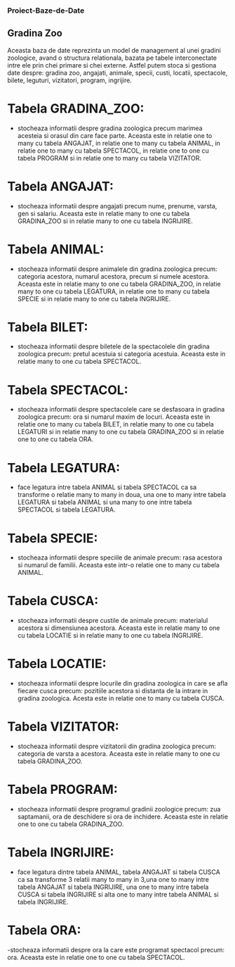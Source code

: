 ### Proiect-Baze-de-Date
## Gradina Zoo
Aceasta baza de date reprezinta un model de management al unei gradini zoologice, avand o structura relationala, bazata pe tabele interconectate intre ele prin chei primare si chei externe. Astfel putem stoca si gestiona date despre: gradina zoo, angajati, animale, specii, custi, locatii, spectacole, bilete, leguturi, vizitatori, program, ingrijire.
# Tabela GRADINA_ZOO:
- stocheaza informatii despre gradina zoologica precum marimea acesteia si orasul din care face parte. Aceasta este in relatie one to many cu tabela ANGAJAT, in relatie one to many cu tabela ANIMAL, in relatie one to many cu tabela SPECTACOL, in relatie one to one cu tabela PROGRAM si in relatie one to many cu tabela VIZITATOR.
# Tabela ANGAJAT: 
- stocheaza informatii despre angajati precum nume, prenume, varsta, gen si salariu. Aceasta este in relatie many to one cu tabela GRADINA_ZOO si in relatie many to one cu tabela INGRIJIRE.
# Tabela ANIMAL:
- stocheaza informatii despre animalele din gradina zoologica precum: categoria acestora, numarul acestora, precum si numele acestora. Aceasta este in relatie many to one cu tabela GRADINA_ZOO, in relatie many to one cu tabela LEGATURA, in relatie one to many cu tabela SPECIE si in relatie many to one cu tabela INGRIJIRE.
# Tabela BILET:
- stocheaza informatii despre biletele de la spectacolele din gradina zoologica precum: pretul acestuia si categoria acestuia. Aceasta este in relatie many to one cu tabela SPECTACOL.
# Tabela SPECTACOL:
- stocheaza informatii despre spectacolele care se desfasoara in gradina zoologica precum: ora si numarul maxim de locuri. Aceasta este in relatie one to many cu tabela BILET, in relatie many to one cu tabela LEGATURI si in relatie many to one cu tabela GRADINA_ZOO si in relatie one to one cu tabela ORA.
# Tabela LEGATURA:
- face legatura intre tabela ANIMAL si tabela SPECTACOL ca sa transforme o relatie many to many in doua, una one to many intre tabela LEGATURA si tabela ANIMAL si una many to one intre tabela SPECTACOL si tabela LEGATURA.
# Tabela SPECIE:
- stocheaza informatii despre speciile de animale precum: rasa acestora si numarul de familii. Aceasta este intr-o relatie one to many cu tabela ANIMAL.
# Tabela CUSCA:
- stocheaza informatii despre custile de animale precum: materialul acestora si dimensiunea acestora. Aceasta este in relatie many to one cu tabela LOCATIE si in relatie many to one cu tabela INGRIJIRE.
# Tabela LOCATIE:
- stocheaza informatii despre locurile din gradina zoologica in care se afla fiecare cusca precum: pozitiile acestora si distanta de la intrare in gradina zoologica. Acesta este in relatie one to many cu tabela CUSCA.
# Tabela VIZITATOR:
- stocheaza informatii despre vizitatorii din gradina zoologica precum: categoria de varsta a acestora. Aceasta este in relatie many to one cu tabela GRADINA_ZOO.
# Tabela PROGRAM:
- stocheaza informatii despre programul gradinii zoologice precum: zua saptamanii, ora de deschidere si ora de inchidere. Aceasta este in relatie one to one cu tabela GRADINA_ZOO.
# Tabela INGRIJIRE:
- face legatura dintre tabela ANIMAL, tabela ANGAJAT si tabela CUSCA ca sa transforme 3 relatii many to many in 3,una one to many intre tabela ANGAJAT si tabela INGRIJIRE, una one to many intre tabela CUSCA si tabela INGRIJIRE si alta one to many intre tabela ANIMAL si tabela INGRIJIRE.
# Tabela ORA:
-stocheaza informatii despre ora la care este programat spectacol precum: ora. Aceasta este in relatie one to one cu tabela SPECTACOL.
